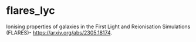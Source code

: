 # flares_lyc
Ionising properties of galaxies in the First Light and Reionisation Simulations (FLARES)- https://arxiv.org/abs/2305.18174.
